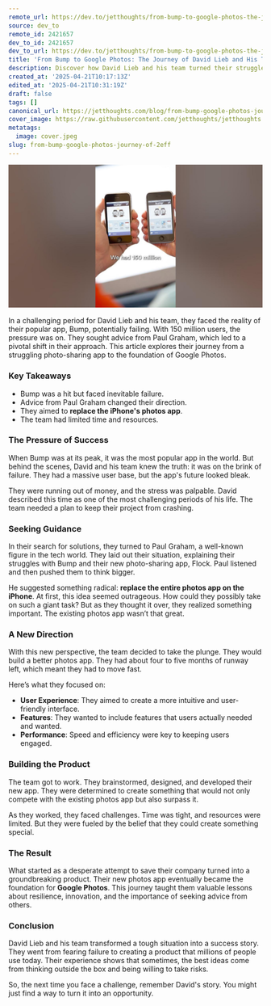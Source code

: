 ```yaml
---
remote_url: https://dev.to/jetthoughts/from-bump-to-google-photos-the-journey-of-david-lieb-and-his-team-51e4
source: dev_to
remote_id: 2421657
dev_to_id: 2421657
dev_to_url: https://dev.to/jetthoughts/from-bump-to-google-photos-the-journey-of-david-lieb-and-his-team-51e4
title: 'From Bump to Google Photos: The Journey of David Lieb and His Team'
description: Discover how David Lieb and his team turned their struggles with Bump into the creation of Google Photos, overcoming challenges and redefining photo sharing.
created_at: '2025-04-21T10:17:13Z'
edited_at: '2025-04-21T10:31:19Z'
draft: false
tags: []
canonical_url: https://jetthoughts.com/blog/from-bump-google-photos-journey-of-2eff/
cover_image: https://raw.githubusercontent.com/jetthoughts/jetthoughts.github.io/master/content/blog/from-bump-google-photos-journey-of-2eff/cover.jpeg
metatags:
  image: cover.jpeg
slug: from-bump-google-photos-journey-of-2eff
---
```

[![From Bump to Google Photos: The Journey of David Lieb and His Team](file_0.jpg)](https://www.youtube.com/watch?v=cZ3kiEyDTCQ)

In a challenging period for David Lieb and his team, they faced the reality of their popular app, Bump, potentially failing. With 150 million users, the pressure was on. They sought advice from Paul Graham, which led to a pivotal shift in their approach. This article explores their journey from a struggling photo-sharing app to the foundation of Google Photos.

### Key Takeaways

*   Bump was a hit but faced inevitable failure.
*   Advice from Paul Graham changed their direction.
*   They aimed to **replace the iPhone's photos app**.
*   The team had limited time and resources.

### The Pressure of Success

When Bump was at its peak, it was the most popular app in the world. But behind the scenes, David and his team knew the truth: it was on the brink of failure. They had a massive user base, but the app's future looked bleak.

They were running out of money, and the stress was palpable. David described this time as one of the most challenging periods of his life. The team needed a plan to keep their project from crashing.

### Seeking Guidance

In their search for solutions, they turned to Paul Graham, a well-known figure in the tech world. They laid out their situation, explaining their struggles with Bump and their new photo-sharing app, Flock. Paul listened and then pushed them to think bigger.

He suggested something radical: **replace the entire photos app on the iPhone**. At first, this idea seemed outrageous. How could they possibly take on such a giant task? But as they thought it over, they realized something important. The existing photos app wasn’t that great.

### A New Direction

With this new perspective, the team decided to take the plunge. They would build a better photos app. They had about four to five months of runway left, which meant they had to move fast.

Here’s what they focused on:

*   **User Experience**: They aimed to create a more intuitive and user-friendly interface.
*   **Features**: They wanted to include features that users actually needed and wanted.
*   **Performance**: Speed and efficiency were key to keeping users engaged.

### Building the Product

The team got to work. They brainstormed, designed, and developed their new app. They were determined to create something that would not only compete with the existing photos app but also surpass it.

As they worked, they faced challenges. Time was tight, and resources were limited. But they were fueled by the belief that they could create something special.

### The Result

What started as a desperate attempt to save their company turned into a groundbreaking product. Their new photos app eventually became the foundation for **Google Photos**. This journey taught them valuable lessons about resilience, innovation, and the importance of seeking advice from others.

### Conclusion

David Lieb and his team transformed a tough situation into a success story. They went from fearing failure to creating a product that millions of people use today. Their experience shows that sometimes, the best ideas come from thinking outside the box and being willing to take risks.

So, the next time you face a challenge, remember David's story. You might just find a way to turn it into an opportunity.